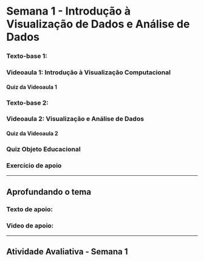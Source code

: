 # Semana 1 - Introdução à Visualização de Dados e Análise de Dados

### Texto-base 1:

### Videoaula 1: Introdução à Visualização Computacional

#### Quiz da Videoaula 1

### Texto-base 2:

### Videoaula 2: Visualização e Análise de Dados

#### Quiz da Videoaula 2

### Quiz Objeto Educacional

### Exercício de apoio


---

## Aprofundando o tema
### Texto de apoio:

### Video de apoio:

---

## Atividade Avaliativa - Semana 1